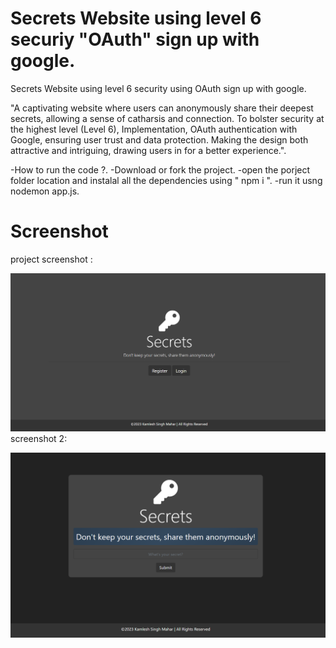 # Secrets Website using level 6 securiy "OAuth" sign up with google.

Secrets Website using level 6 security using OAuth sign up with google.

"A captivating website where users can anonymously share their deepest secrets, allowing a sense of catharsis and connection. To bolster security at the highest level (Level 6), Implementation, OAuth authentication with Google, ensuring user trust and data protection. Making the design both attractive and intriguing, drawing users in for a better experience.".

-How to run the code ?.
-Download or fork the project.
-open the porject folder location and instalal all the dependencies using " npm i ".
-run it usng nodemon app.js.

# Screenshot
project screenshot :

![previw](pic1.png)
screenshot 2:

![preview2](pic2.png)
